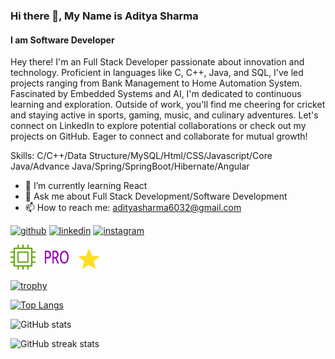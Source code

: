 ### Hi there 👋, My Name is Aditya Sharma
#### I am Software Developer
Hey there! I'm an Full Stack Developer passionate about innovation and technology. Proficient in languages like C, C++, Java, and SQL, I've led projects ranging from Bank Management to Home Automation System. Fascinated by Embedded Systems and AI, I'm dedicated to continuous learning and exploration. Outside of work, you'll find me cheering for cricket and staying active in sports, gaming, music, and culinary adventures. Let's connect on LinkedIn to explore potential collaborations or check out my projects on GitHub. Eager to connect and collaborate for mutual growth!

Skills: C/C++/Data Structure/MySQL/Html/CSS/Javascript/Core Java/Advance Java/Spring/SpringBoot/Hibernate/Angular

- 🌱 I’m currently learning React 
- 💬 Ask me about Full Stack Development/Software Development 
- 📫 How to reach me: adityasharma6032@gmail.com 


[<img src='https://cdn.jsdelivr.net/npm/simple-icons@3.0.1/icons/github.svg' alt='github' height='40'>](https://github.com/hi5adi)  [<img src='https://cdn.jsdelivr.net/npm/simple-icons@3.0.1/icons/linkedin.svg' alt='linkedin' height='40'>](https://www.linkedin.com/in/adityasharma6032/)  [<img src='https://cdn.jsdelivr.net/npm/simple-icons@3.0.1/icons/instagram.svg' alt='instagram' height='40'>](https://www.instagram.com/1adityas1/)  

<a href='https://docs.github.com/en/developers'><img src='https://raw.githubusercontent.com/acervenky/animated-github-badges/master/assets/devbadge.gif' width='40' height='40'></a> <a href='https://github.com/pricing'><img src='https://raw.githubusercontent.com/acervenky/animated-github-badges/master/assets/pro.gif' width='40' height='40'></a> <a href='https://stars.github.com/'><img src='https://raw.githubusercontent.com/acervenky/animated-github-badges/master/assets/starbadge.gif' width='35' height='35'></a> 

[![trophy](https://github-profile-trophy.vercel.app/?username=hi5adi)](https://github.com/ryo-ma/github-profile-trophy)

[![Top Langs](https://github-readme-stats.vercel.app/api/top-langs/?username=hi5adi)](https://github.com/anuraghazra/github-readme-stats)

![GitHub stats](https://github-readme-stats.vercel.app/api?username=hi5adi&show_icons=true)  

![GitHub streak stats](https://streak-stats.demolab.com/?user=hi5adi)  

